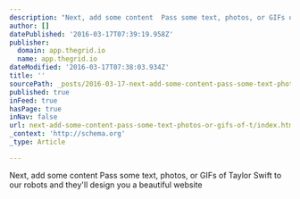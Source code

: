 ```yaml
---
description: "Next, add some content  Pass some text, photos, or GIFs of Taylor Swift to our robots and they'll design you a beautiful website"
author: []
datePublished: '2016-03-17T07:39:19.958Z'
publisher:
  domain: app.thegrid.io
  name: app.thegrid.io
dateModified: '2016-03-17T07:38:03.934Z'
title: ''
sourcePath: _posts/2016-03-17-next-add-some-content-pass-some-text-photos-or-gifs-of-t.md
published: true
inFeed: true
hasPage: true
inNav: false
url: next-add-some-content-pass-some-text-photos-or-gifs-of-t/index.html
_context: 'http://schema.org'
_type: Article

---
```

Next, add some content Pass some text, photos, or GIFs of Taylor Swift to our robots and they'll design you a beautiful website